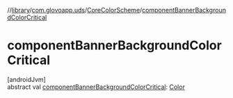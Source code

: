 //[library](../../../index.md)/[com.glovoapp.uds](../index.md)/[CoreColorScheme](index.md)/[componentBannerBackgroundColorCritical](component-banner-background-color-critical.md)

# componentBannerBackgroundColorCritical

[androidJvm]\
abstract val [componentBannerBackgroundColorCritical](component-banner-background-color-critical.md): [Color](https://developer.android.com/reference/kotlin/androidx/compose/ui/graphics/Color.html)
